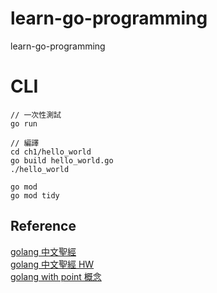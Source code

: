 # learn-go-programming
learn-go-programming

# CLI
```
// 一次性測試
go run

// 編譯
cd ch1/hello_world
go build hello_world.go
./hello_world
```

```
go mod
go mod tidy
```

## Reference
[golang 中文聖經](https://golang-china.github.io/gopl-zh/index.html)  
[golang 中文聖經 HW](https://github.com/caistrong/gopl-homework)  
[golang with point 概念](https://pjchender.dev/golang/pointers/)
